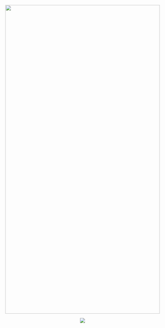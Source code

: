 <p align="center"><img src="https://user-images.githubusercontent.com/79950091/176428940-60545dcc-fe0c-4f21-abe7-8092e04f1488.png" width="500" height="1000"></p>
<p align="center" width="300" height="300"><img src="https://user-images.githubusercontent.com/79950091/177046415-bb0c7244-90f4-4056-9cb8-d4c3bd3f6e7c.png"></
